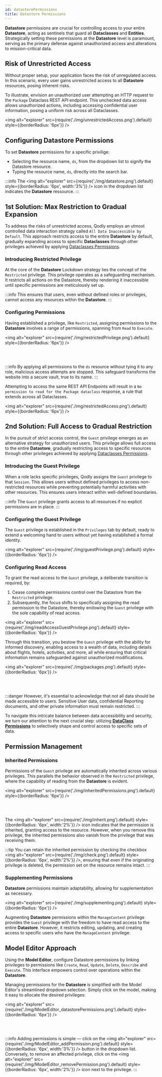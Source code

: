 ```yaml
---
id: datastorePermissions
title: Datastore Permissions
---
```


**Datastore** permissions are crucial for controlling access to your entire **Datastore**, acting as sentinels that guard all **Dataclasses** and **Entities**. Strategically setting these permissions at the **Datastore** level is paramount, serving as the primary defense against unauthorized access and alterations to mission-critical data.

## Risk of Unrestricted Access

Without proper setup, your application faces the risk of unregulated access. In this scenario, every user gains unrestricted access to all **Datastore** resources, posing inherent risks.

To illustrate, envision an unauthorized user attempting an HTTP request to the `Package` Dataclass REST API endpoint. This unchecked data access allows unauthorized actions, including accessing confidential user information, posing a uniform risk across all Dataclasses.

<img alt="explorer" src={require('./img/unrestrictedAccess.png').default} style={{borderRadius: '6px'}} />

## Configuring Datastore Permissions 

To set **Datastore** permissions for a specific privilige:

- Selecting the resource name, `ds`, from the dropdown list to signify the Datastore resource.
- Typing the resource name, `ds`, directly into the search bar.

:::info
The <img alt="explorer" src={require('./img/datastore.png').default} style={{borderRadius: '6px', width:'3%'}} /> icon in the dropdown list indicates the **Datastore** ressource.
:::

## 1st Solution: Max Restriction to Gradual Expansion

To address the risks of unrestricted access, Qodly employs an utmost controlled data interaction strategy called `All Data Inaccessible by Default`. This approach restricts access to the entire **Datastore** by default, gradually expanding access to specific **Dataclasses** through other privileges achieved by applying [Dataclasses Permissions](dataClassPermissions.md).


### Introducing Restricted Privilege  

At the core of the **Datastore** Lockdown strategy lies the concept of the `Restricted` privilege. This privilege operates as a safeguarding mechanism. It restricts all actions on the Datastore, thereby rendering it inaccessible until specific permissions are meticulously set up. 

:::info
This ensures that users, even without defined roles or privileges, cannot access any resources within the **Datastore**.
:::

### Configuring Permissions  

Having established a privilege, like `Restricted`, assigning permissions to the **Datastore** involves a range of permissions, spanning from `Read` to `Execute`.

<img alt="explorer" src={require('./img/restrictedPrivilege.png').default} style={{borderRadius: '6px'}} />

<br/><br/>

:::info
By applying all permissions to the `ds` resource without tying it to any role, malicious access attempts are stopped. This safeguard transforms the website into a secure vault, true to its name.
:::

Attempting to access the same REST API Endpoints will result in a `No permission to read for the Package dataclass` response, a rule that extends across all Dataclasses.

<img alt="explorer" src={require('./img/restrictedAccess.png').default} style={{borderRadius: '6px'}} />

## 2nd Solution: Full Access to Gradual Restriction

In the pursuit of strict access control, the `Guest` privilege emerges as an alternative strategy for unauthorized users. This privilege allows full access to the entire **Datastore**, gradually restricting access to specific resources through other privileges achieved by applying [Dataclasses Permissions](dataClassPermissions.md).


### Introducing the Guest Privilege  

When a role lacks specific privileges, Qodly assigns the `Guest` privilege to that `Session`. This allows users without defined privileges to access non-restricted resources while preventing potentially harmful activities with other resources. This ensures users interact within well-defined boundaries.

:::info
The `Guest` privilege grants access to all resources if no explicit permissions are in place.
:::

### Configuring the Guest Privilege  

The `Guest` privilege is established in the `Privileges` tab by default, ready to extend a welcoming hand to users without yet having established a formal identity.

<img alt="explorer" src={require('./img/guestPrivilege.png').default} style={{borderRadius: '6px'}} />

### Configuring Read Access

To grant the read access to the `Guest` privilege, a deliberate transition is required, by:

1. Cease complete permissions control over the Datastore from the `Restricted` privilege. 
2. Subsequently, the focus shifts to specifically assigning the read permission to the Datastore, thereby endowing the `Guest` privilege with the sole capability of read access.

<img alt="explorer" src={require('./img/readAccessGuestPrivilege.png').default} style={{borderRadius: '6px'}} />

Through this transition, you bestow the `Guest` privilege with the ability for informed discovery, enabling access to a wealth of data, including details about flights, hotels, activities, and more, all while ensuring that critical information remains safeguarded against unauthorized modifications. 

<img alt="explorer" src={require('./img/packages.png').default} style={{borderRadius: '6px'}} />


<br/><br/>

:::danger 
However, it's essential to acknowledge that not all data should be made accessible to users. Sensitive User data, confidential Reporting documents, and other private information must remain restricted.
:::

To navigate this intricate balance between data accessibility and security, we turn our attention to the next crucial step: utilizing [**DataClass Permissions**](../roles/dataClassPermissions.md) to selectively shape and control access to specific sets of data.


## Permission Management

### Inherited Permissions 

Permissions of the `Guest` privilege are automatically inherited across various privileges. This parallels the behavior observed in the `Restricted` privilege, where the capability of reading from the **Datastore** is evident.

<img alt="explorer" src={require('./img/inheritedPermissions.png').default} style={{borderRadius: '6px'}} />

<br/><br/>

The <img alt="explorer" src={require('./img/inherit.png').default} style={{borderRadius: '6px', width:'2%'}} /> icon indicates that the permission is inherited, granting access to the resource. However, when you remove this privilege, the inherited permissions also vanish from the privilege that was receiving them.


:::tip
You can retain the inherited permission by checking the checkbox <img alt="explorer" src={require('./img/check.png').default} style={{borderRadius: '6px', width:'2%'}} />, ensuring that even if the originating privilege is deleted, the permission set on the resource remains intact.
:::

### Supplementing Permissions 

**Datastore** permissions maintain adaptability, allowing for supplementation as necessary.

<img alt="explorer" src={require('./img/supplementing.png').default} style={{borderRadius: '6px'}} />

Augmenting **Datastore** permissions within the `ManageContent` privilege provides the `Guest` privilege with the freedom to have read access to the entire **Datastore**. However, it restricts editing, updating, and creating access to specific users who have the `ManageContent` privilege.

## Model Editor Approach

Using the **Model Editor**, configure Datastore permissions by linking privileges to permissions like `Create`, `Read`, `Update`, `Delete`, `Describe` and `Execute`. This interface empowers control over operations within the **Datastore**. 

Managing permissions for the **Datastore** is simplified with the Model Editor's streamlined dropdown selection. Simply click on the model, making it easy to allocate the desired privileges:

<img alt="explorer" src={require('./img/ModelEditor_datastorePermissions.png').default} style={{borderRadius: '6px'}} />

<br/><br/>

:::info
Adding permissions is simple — click on the <img alt="explorer" src={require('./img/ModelEditor_addPermission.png').default} style={{borderRadius: '6px', width:'3%'}} /> button in the dropdown list. Conversely, to remove an affected privilege, click on the <img alt="explorer" src={require('./img/ModelEditor_removePermission.png').default} style={{borderRadius: '6px', width:'2%'}} /> icon next to the privilege.
:::